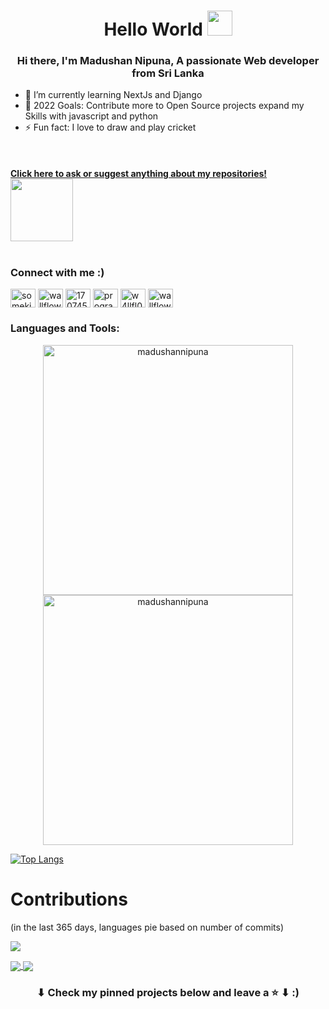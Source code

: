 <h1 align="center">Hello World <img src = "https://raw.githubusercontent.com/MartinHeinz/MartinHeinz/master/wave.gif" width=40px></h1>
<h3 align="center"> Hi there, I'm Madushan Nipuna, A passionate Web developer from Sri Lanka</h3>

- 🌱 I’m currently learning NextJs and Django 
- 🥅 2022 Goals: Contribute more to Open Source projects expand my Skills with javascript and python
- ⚡ Fun fact: I love to draw and play cricket

</br>

#### [Click here to ask or suggest anything about my repositories!](https://github.com/madushan97/madushan97/issues/new) <img src='https://raw.githubusercontent.com/ShahriarShafin/ShahriarShafin/main/Assets/handshake.gif' width="100px"><br><br>



<h3 align="left">Connect with me :)</h3>
<p align="left">  
<a href="https://codepen.io/madushan97" target="blank"><img align="center" src="https://raw.githubusercontent.com/rahuldkjain/github-profile-readme-generator/master/src/images/icons/Social/codepen.svg" alt="somekindofwallflower" height="30" width="40" /></a>  
<a href="https://twitter.com/MadushanNipuna2" target="blank"><img align="center" src="https://raw.githubusercontent.com/rahuldkjain/github-profile-readme-generator/master/src/images/icons/Social/twitter.svg" alt="wallflower408" height="30" width="40" /></a>  
<a href="https://stackoverflow.com/users/17074530" target="blank"><img align="center" src="https://raw.githubusercontent.com/rahuldkjain/github-profile-readme-generator/master/src/images/icons/Social/stack-overflow.svg" alt="17074530" height="30" width="40" /></a>  
<a href="https://instagram.com/19madushan97" target="blank"><img align="center" src="https://raw.githubusercontent.com/rahuldkjain/github-profile-readme-generator/master/src/images/icons/Social/instagram.svg" alt="programmerscrunity" height="30" width="40" /></a>  
<a href="https://www.hackerrank.com/madushannipuna11" target="blank"><img align="center" src="https://raw.githubusercontent.com/rahuldkjain/github-profile-readme-generator/master/src/images/icons/Social/hackerrank.svg" alt="w4llfl0w3r13" height="30" width="40" /></a>  
<a href="https://discord.gg/wallflower#7007" target="blank"><img align="center" src="https://raw.githubusercontent.com/rahuldkjain/github-profile-readme-generator/master/src/images/icons/Social/discord.svg" alt="wallflower#7007" height="30" width="40" /></a>  
</p>

<h3 align="left">Languages and Tools:</h3>

<p align="center">
  <img width="400em" src="https://github-readme-stats.vercel.app/api?username=madushan97&show_icons=true&locale=en&theme=dark"                alt="madushannipuna"/>
  <img width="400em" src="https://github-readme-streak-stats.herokuapp.com/?user=madushan97&theme=radical" alt="madushannipuna" />
</p>

<!-- <p align="center"> 
  <img width="600em" src="https://github-readme-stats.vercel.app/api/top-langs/?username=Madushan97&layout=compact&langs_count=999&include_all_commits=true&hide_progress=true&hide_border=true&theme=radical&hide=">

</p> -->

[![Top Langs](https://github-readme-stats.vercel.app/api/top-langs/?username=madushan97&exclude_repo=github-readme-stats,anuraghazra.github.io)](https://github.com/anuraghazra/github-readme-stats)

# Contributions
(in the last 365 days, languages pie based on number of commits)

![](./profile-3d-contrib/profile-night-green.svg)

<a href="https://github.com/madushan97/github-readme-stats">
  <img align="center" src="https://github-readme-stats.vercel.app/api/pin/?username=madushan97&repo=github-readme-stats" />
</a>
<a href="https://github.com/madushan97/convoychat">
  <img align="center" src="https://github-readme-stats.vercel.app/api/pin/?username=madushan97&repo=convoychat" />
</a>

<br/>
<h3 align="center">
	⬇ Check my pinned projects below and leave a ⭐️ ⬇ :)
</h3>

